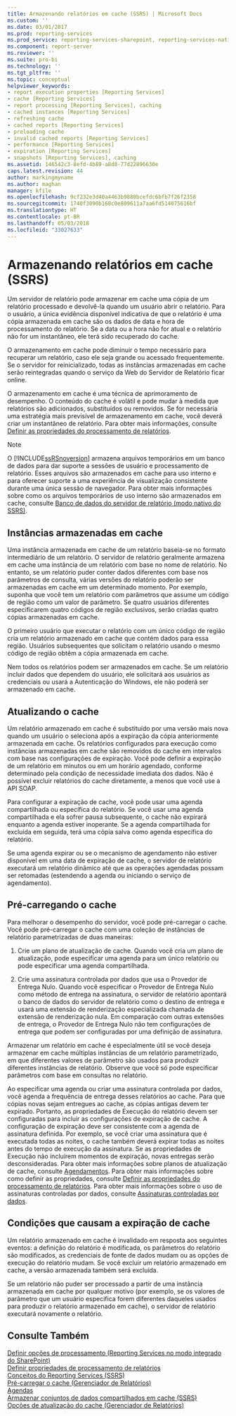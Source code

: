 ```yaml
---
title: Armazenando relatórios em cache (SSRS) | Microsoft Docs
ms.custom: ''
ms.date: 03/01/2017
ms.prod: reporting-services
ms.prod_service: reporting-services-sharepoint, reporting-services-native
ms.component: report-server
ms.reviewer: ''
ms.suite: pro-bi
ms.technology: ''
ms.tgt_pltfrm: ''
ms.topic: conceptual
helpviewer_keywords:
- report execution properties [Reporting Services]
- cache [Reporting Services]
- report processing [Reporting Services], caching
- cached instances [Reporting Services]
- refreshing cache
- cached reports [Reporting Services]
- preloading cache
- invalid cached reports [Reporting Services]
- performance [Reporting Services]
- expiration [Reporting Services]
- snapshots [Reporting Services], caching
ms.assetid: 146542c3-8efd-4b89-a8d8-77d22896630e
caps.latest.revision: 44
author: markingmyname
ms.author: maghan
manager: kfile
ms.openlocfilehash: 9cf232e3d40a4463b9880bcefdc6bfb7f26f2358
ms.sourcegitcommit: 1740f3090b168c0e809611a7aa6fd514075616bf
ms.translationtype: HT
ms.contentlocale: pt-BR
ms.lasthandoff: 05/03/2018
ms.locfileid: "33027633"
---
```

# <a name="caching-reports-ssrs"></a>Armazenando relatórios em cache (SSRS)
  Um servidor de relatório pode armazenar em cache uma cópia de um relatório processado e devolvê-la quando um usuário abrir o relatório. Para o usuário, a única evidência disponível indicativa de que o relatório é uma cópia armazenada em cache são os dados de data e hora de processamento do relatório. Se a data ou a hora não for atual e o relatório não for um instantâneo, ele terá sido recuperado do cache.  
  
 O armazenamento em cache pode diminuir o tempo necessário para recuperar um relatório, caso ele seja grande ou acessado frequentemente. Se o servidor for reinicializado, todas as instâncias armazenadas em cache serão reintegradas quando o serviço da Web do Servidor de Relatório ficar online.  
  
 O armazenamento em cache é uma técnica de aprimoramento de desempenho. O conteúdo do cache é volátil e pode mudar à medida que relatórios são adicionados, substituídos ou removidos. Se for necessária uma estratégia mais previsível de armazenamento em cache, você deverá criar um instantâneo de relatório. Para obter mais informações, consulte [Definir as propriedades do processamento de relatórios](../../reporting-services/report-server/set-report-processing-properties.md).  
  
> [!NOTE]  
>  O [!INCLUDE[ssRSnoversion](../../includes/ssrsnoversion-md.md)] armazena arquivos temporários em um banco de dados para dar suporte a sessões de usuário e processamento de relatório. Esses arquivos são armazenados em cache para uso interno e para oferecer suporte a uma experiência de visualização consistente durante uma única sessão de navegador. Para obter mais informações sobre como os arquivos temporários de uso interno são armazenados em cache, consulte [Banco de dados do servidor de relatório &#40;modo nativo do SSRS&#41;](../../reporting-services/report-server/report-server-database-ssrs-native-mode.md).  
  
## <a name="cached-instances"></a>Instâncias armazenadas em cache  
 Uma instância armazenada em cache de um relatório baseia-se no formato intermediário de um relatório. O servidor de relatório geralmente armazena em cache uma instância de um relatório com base no nome de relatório. No entanto, se um relatório puder conter dados diferentes com base nos parâmetros de consulta, várias versões do relatório poderão ser armazenadas em cache em um determinado momento. Por exemplo, suponha que você tem um relatório com parâmetros que assume um código de região como um valor de parâmetro. Se quatro usuários diferentes especificarem quatro códigos de região exclusivos, serão criadas quatro cópias armazenadas em cache.  
  
 O primeiro usuário que executar o relatório com um único código de região cria um relatório armazenado em cache que contém dados para essa região. Usuários subsequentes que solicitam o relatório usando o mesmo código de região obtêm a cópia armazenada em cache.  
  
 Nem todos os relatórios podem ser armazenados em cache. Se um relatório incluir dados que dependem do usuário, ele solicitará aos usuários as credenciais ou usará a Autenticação do Windows, ele não poderá ser armazenado em cache.  
  
## <a name="refreshing-the-cache"></a>Atualizando o cache  
 Um relatório armazenado em cache é substituído por uma versão mais nova quando um usuário o seleciona após a expiração da cópia anteriormente armazenada em cache. Os relatórios configurados para execução como instâncias armazenadas em cache são removidos do cache em intervalos com base nas configurações de expiração. Você pode definir a expiração de um relatório em minutos ou em um horário agendado, conforme determinado pela condição de necessidade imediata dos dados. Não é possível excluir relatórios do cache diretamente, a menos que você use a API SOAP.  
  
 Para configurar a expiração de cache, você pode usar uma agenda compartilhada ou específica do relatório. Se você usar uma agenda compartilhada e ela sofrer pausa subsequente, o cache não expirará enquanto a agenda estiver inoperante. Se a agenda compartilhada for excluída em seguida, terá uma cópia salva como agenda específica do relatório.  
  
 Se uma agenda expirar ou se o mecanismo de agendamento não estiver disponível em uma data de expiração de cache, o servidor de relatório executará um relatório dinâmico até que as operações agendadas possam ser retomadas (estendendo a agenda ou iniciando o serviço de agendamento).  
  
## <a name="preloading-the-cache"></a>Pré-carregando o cache  
 Para melhorar o desempenho do servidor, você pode pré-carregar o cache. Você pode pré-carregar o cache com uma coleção de instâncias de relatório parametrizadas de duas maneiras:  
  
1.  Crie um plano de atualização de cache. Quando você cria um plano de atualização, pode especificar uma agenda para um único relatório ou pode especificar uma agenda compartilhada.  
  
2.  Crie uma assinatura controlada por dados que usa o Provedor de Entrega Nulo. Quando você especificar o Provedor de Entrega Nulo como método de entrega na assinatura, o servidor de relatório apontará o banco de dados do servidor de relatório como o destino de entrega e usará uma extensão de renderização especializada chamada de extensão de renderização nula. Em comparação com outras extensões de entrega, o Provedor de Entrega Nulo não tem configurações de entrega que podem ser configuradas por uma definição de assinatura.  
  
 Armazenar um relatório em cache é especialmente útil se você deseja armazenar em cache múltiplas instâncias de um relatório parametrizado, em que diferentes valores de parâmetro são usados para produzir diferentes instâncias de relatório. Observe que você só pode especificar parâmetros com base em consultas no relatório.  
  
 Ao especificar uma agenda ou criar uma assinatura controlada por dados, você agenda a frequência de entrega desses relatórios ao cache. Para que cópias novas sejam entregues ao cache, as cópias antigas devem ter expirado. Portanto, as propriedades de Execução do relatório devem ser configuradas para incluir as configurações de expiração de cache. A configuração de expiração deve ser consistente com a agenda de assinatura definida. Por exemplo, se você criar uma assinatura que é executada todas as noites, o cache também deverá expirar todas as noites antes do tempo de execução da assinatura. Se as propriedades de Execução não incluírem momentos de expiração, novas entregas serão desconsideradas. Para obter mais informações sobre planos de atualização de cache, consulte [Agendamentos](../../reporting-services/subscriptions/schedules.md). Para obter mais informações sobre como definir as propriedades, consulte [Definir as propriedades do processamento de relatórios](../../reporting-services/report-server/set-report-processing-properties.md). Para obter mais informações sobre o uso de assinaturas controladas por dados, consulte [Assinaturas controladas por dados](../../reporting-services/subscriptions/data-driven-subscriptions.md).  
  
## <a name="conditions-that-cause-cache-expiration"></a>Condições que causam a expiração de cache  
 Um relatório armazenado em cache é invalidado em resposta aos seguintes eventos: a definição do relatório é modificada, os parâmetros do relatório são modificados, as credenciais de fonte de dados mudam ou as opções de execução do relatório mudam. Se você excluir um relatório armazenado em cache, a versão armazenada também será excluída.  
  
 Se um relatório não puder ser processado a partir de uma instância armazenada em cache por qualquer motivo (por exemplo, se os valores de parâmetro que um usuário especifica forem diferentes daqueles usados para produzir o relatório armazenado em cache), o servidor de relatório executará novamente o relatório.  
  
## <a name="see-also"></a>Consulte Também  
 [Definir opções de processamento &#40;Reporting Services no modo integrado do SharePoint&#41;](../../reporting-services/report-server-sharepoint/set-processing-options-reporting-services-in-sharepoint-integrated-mode.md)   
 [Definir propriedades de processamento de relatórios](../../reporting-services/report-server/set-report-processing-properties.md)   
 [Conceitos do Reporting Services &#40;SSRS&#41;](../../reporting-services/reporting-services-concepts-ssrs.md)   
 [Pré-carregar o cache &#40;Gerenciador de Relatórios&#41;](../../reporting-services/report-server/preload-the-cache-report-manager.md)   
 [Agendas](../../reporting-services/subscriptions/schedules.md)   
 [Armazenar conjuntos de dados compartilhados em cache &#40;SSRS&#41;](../../reporting-services/report-server/cache-shared-datasets-ssrs.md)   
 [Opções de atualização do cache &#40;Gerenciador de Relatórios&#41;](http://msdn.microsoft.com/library/227da40c-6bd2-48ec-aa9c-50ce6c1ca3a6)  
  
  
